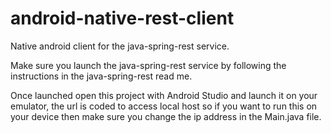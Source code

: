android-native-rest-client
==========================

Native android client for the java-spring-rest service.

Make sure you launch the java-spring-rest service by following the instructions in the java-spring-rest read me.

Once launched open this project with Android Studio and launch it on your emulator, the url is coded to access local host so if
you want to run this on your device then make sure you change the ip address in the Main.java file.
